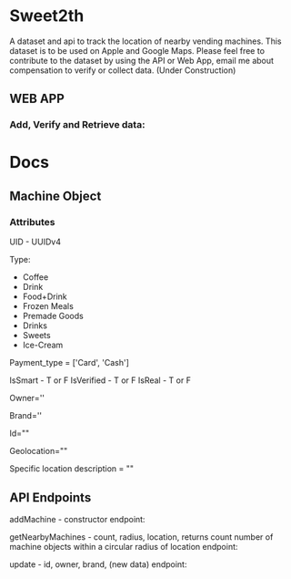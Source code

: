 # Sweet2th
A dataset and api to track the location of nearby vending machines. This dataset is to be used on Apple and Google Maps. Please feel free to contribute to the dataset by using the API or Web App, email me about compensation to verify or collect data. (Under Construction)


## WEB APP


### Add, Verify and Retrieve data: 

# Docs

## Machine Object

### Attributes

UID - UUIDv4

Type:
- Coffee
- Drink
- Food+Drink
- Frozen Meals
- Premade Goods
- Drinks
- Sweets
- Ice-Cream

Payment_type = ['Card', 'Cash']

IsSmart - T or F
IsVerified - T or F
IsReal - T or F

Owner=''

Brand=''

Id=""

Geolocation=""

Specific location description = ""

## API Endpoints

addMachine - constructor
endpoint:

getNearbyMachines - count, radius, location, returns count number of machine objects within a circular radius of location
endpoint:

update - id, owner, brand, (new data)
endpoint:



